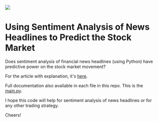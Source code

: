 ![](https://github.com/philippe-ostiguy/sentiment_analysis/blob/master/images/Stock%20market%20blur.jpg)


# Using Sentiment Analysis of News Headlines to Predict the Stock Market

Does sentiment analysis of financial news headlines (using Python) have predictive power on the stock market movement?

For the article with explanation, it's [here](https://ostiguyphilippe.medium.com/using-sentiment-analysis-to-predict-the-stock-market-77100295d753).

Full documentation also available in each file in this repo. This is the [main.py](https://github.com/philippe-ostiguy/sentiment_analysis/blob/master/main.py).

I hope this code will help for sentiment analysis of news headlines or for any other trading strategy.

Cheers!

